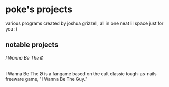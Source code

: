 # poke's projects
various programs created by joshua grizzell, all in one neat lil space just for you :)

## notable projects
###### I Wanna Be The Ø

I Wanna Be The Ø is a fangame based on the cult classic tough-as-nails freeware game, "I Wanna Be The Guy." 
